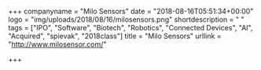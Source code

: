 +++
companyname = "Milo Sensors"
date = "2018-08-16T05:51:34+00:00"
logo = "img/uploads/2018/08/16/milosensors.png"
shortdescription = " "
tags = ["IPO", "Software", "Biotech", "Robotics", "Connected Devices", "AI", "Acquired", "spievak", "2018class"]
title = "Milo Sensors"
urllink = "http://www.milosensor.com/"

+++
